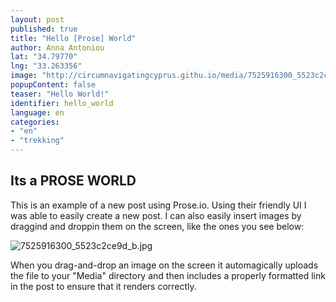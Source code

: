 ```yaml
---
layout: post
published: true
title: "Hello [Prose] World"
author: Anna Antoniou
lat: "34.79770"
lng: "33.263356"
image: "http://circumnavigatingcyprus.githu.io/media/7525916300_5523c2ce9d_b.jpg"
popupContent: false
teaser: "Hello World!"
identifier: hello_world
language: en
categories:
- "en"
- "trekking"
---
```







## Its a PROSE WORLD

This is an example of a new post using Prose.io. Using their friendly UI I was able to easily create a new post. I can also easily insert images by draggind and droppin them on the screen, like the ones you see below:

![7525916300_5523c2ce9d_b.jpg]({{site.baseurl}}/media/7525916300_5523c2ce9d_b.jpg)

When you drag-and-drop an image on the screen it automagically uploads the file to your "Media" directory and then includes a properly formatted link in the post to ensure that it renders correctly.
